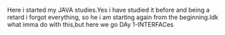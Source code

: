 Here i started my JAVA studies.Yes i have studied it before and being a retard i forgot everything, so he i am starting again from the beginning.Idk what imma do with this,but here we go
DAy 1-INTERFACes
